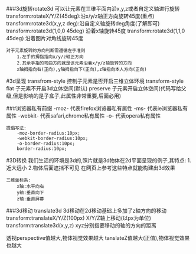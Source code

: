 ###3d旋转rotate3d
    可以让元素在三维平面内沿x,y,z或者自定义轴进行旋转
    transform:rotateX/Y/Z(45deg):沿x/y/z轴正方向旋转45度(重点)
    transform:rotate3d(x,y,z deg):沿自定义轴旋转deg角度(了解即可)
        transform:rotate3d(1,0,0 45deg) 沿着x轴旋转45度
        transform:rotate3d(1,1,0 45deg) 沿着图片对角线旋转45度

    对于元素旋转的方向判断需遵循左手准则
        1.左手的拇指指向x/y/z轴正方向
        2.其余手指的弯曲方向就是该元素沿着x/y/z轴旋转的方向
        x轴拇指向右(正向),y轴拇指向下(正向),z轴指向本人方向(正向)


#3d呈现 transfrom-style
    控制子元素是否开启三维立体环境
    transform-style
                flat        子元素不开启3d立体空间(默认)
                preserve    子元素开启立体空间(代码写给父级,但是影响的是子盒子,此属性非常重要,后面必用)
            

###浏览器私有前缀
    -moz-       代表firefox浏览器私有属性
    -ms-        代表ie浏览器私有属性
    -webkit-    代表safari,chrome私有属性
    -o-         代表opera私有属性

    提倡写法:
        -moz-border-radius:10px; 
        -webkit-border-radius:10px;
        -o-border-radius:10px;
        border-radius:10px;


#3D转换
    我们生活的环境是3d的,照片就是3d物体在2d平面呈现的例子,其特点:
        1.近大远小
        2.物体后面遮挡不可见
        在网页上参考这些特点就能构建出3d效果

    三维坐标系:
        x轴:水平向右
        y轴:垂直向下
        z轴:垂直屏幕


###3d移动 translate3d
    3d移动在2d移动基础上多加了z轴方向的移动
    transform:translateX/Y/Z(100px)     X/Y/Z轴上移动(以px为单位)
    transform:translate3d(x,y,z)        xyz分别指要移动的轴的方向的距离


透视perspective值越大,物体视觉效果越大
tanslateZ值越大(正值),物体视觉效果也越大




















    